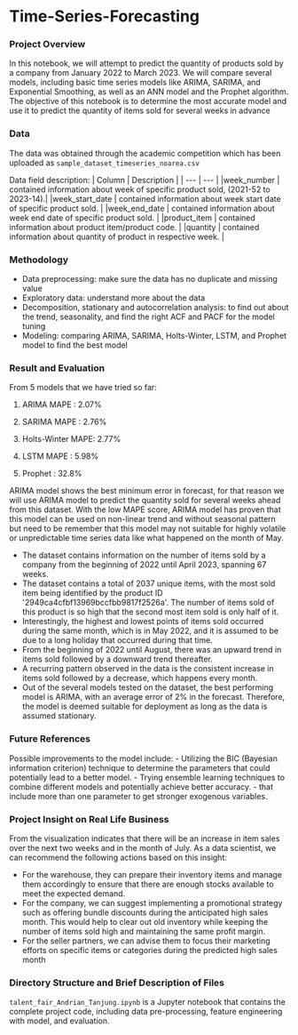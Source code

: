 # Time-Series-Forecasting
### Project Overview
In this notebook, we will attempt to predict the quantity of products sold by a company from January 2022 to March 2023. We will compare several models, including basic time series models like ARIMA, SARIMA, and Exponential Smoothing, as well as an ANN model and the Prophet algorithm. The objective of this notebook is to determine the most accurate model and use it to predict the quantity of items sold for several weeks in advance
### Data
The data was obtained through the academic competition which has been uploaded as `sample_dataset_timeseries_noarea.csv`

Data field description:
| Column | Description |
| --- | --- |
|week_number | contained information about week of specific product sold, (2021-52 to 2023-14).|
|week_start_date | contained information about week start date of specific product sold. |
|week_end_date | contained information about week end date of specific product sold. |
|product_item | contained information about product item/product code. |
|quantity | contained information about quantity of product in respective week. |
### Methodology
- Data preprocessing: make sure the data has no duplicate and missing value
- Exploratory data: understand more about the data
- Decomposition, stationary and autocorrelation analysis: to find out about the trend, seasonality, and find the right ACF and PACF for the model tuning
- Modeling: comparing ARIMA, SARIMA, Holts-Winter, LSTM, and Prophet model to find the best model
### Result and Evaluation
From 5 models that we have tried so far:
1. ARIMA MAPE       : 2.07%

2. SARIMA MAPE      : 2.76%

3. Holts-Winter MAPE: 2.77%

4. LSTM MAPE        : 5.98%

5. Prophet          : 32.8%

ARIMA model shows the best minimum error in forecast, for that reason we will use ARIMA model to predict the quantity sold for several weeks ahead from this dataset. With the low MAPE score, ARIMA model has proven that this model can be used on non-linear trend and without seasonal pattern but need to be remember that this model may not suitable for highly volatile or unpredictable time series data like what happened on the month of May.
- The dataset contains information on the number of items sold by a company from the beginning of 2022 until April 2023, spanning 67 weeks.
- The dataset contains a total of 2037 unique items, with the most sold item being identified by the product ID '2949ca4cfbf13969bccfbb9817f2526a'. The number of items sold of this product is so high that the second most item sold is only half of it.
- Interestingly, the highest and lowest points of items sold occurred during the same month, which is in May 2022, and it is assumed to be due to a long holiday that occurred during that time.
- From the beginning of 2022 until August, there was an upward trend in items sold followed by a downward trend thereafter.
- A recurring pattern observed in the data is the consistent increase in items sold followed by a decrease, which happens every month.
- Out of the several models tested on the dataset, the best performing model is ARIMA, with an average error of 2% in the forecast. Therefore, the model is deemed suitable for deployment as long as the data is assumed stationary.
### Future References
Possible improvements to the model include:
    - Utilizing the BIC (Bayesian information criterion) technique to determine the parameters that could potentially lead to a better model.
    - Trying ensemble learning techniques to combine different models and potentially achieve better accuracy.
    -   that include more than one parameter to get stronger exogenous variables.
### Project Insight on Real Life Business
From the visualization indicates that there will be an increase in item sales over the next two weeks and in the month of July. As a data scientist, we can recommend the following actions based on this insight:
- For the warehouse, they can prepare their inventory items and manage them accordingly to ensure that there are enough stocks available to meet the expected demand.
- For the company, we can suggest implementing a promotional strategy such as offering bundle discounts during the anticipated high sales month. This would help to clear out old inventory while keeping the number of items sold high and maintaining the same profit margin.
- For the seller partners, we can advise them to focus their marketing efforts on specific items or categories during the predicted high sales month
### Directory Structure and Brief Description of Files
`talent_fair_Andrian_Tanjung.ipynb` is a Jupyter notebook that contains the complete project code, including data pre-processing, feature engineering with model, and evaluation.

